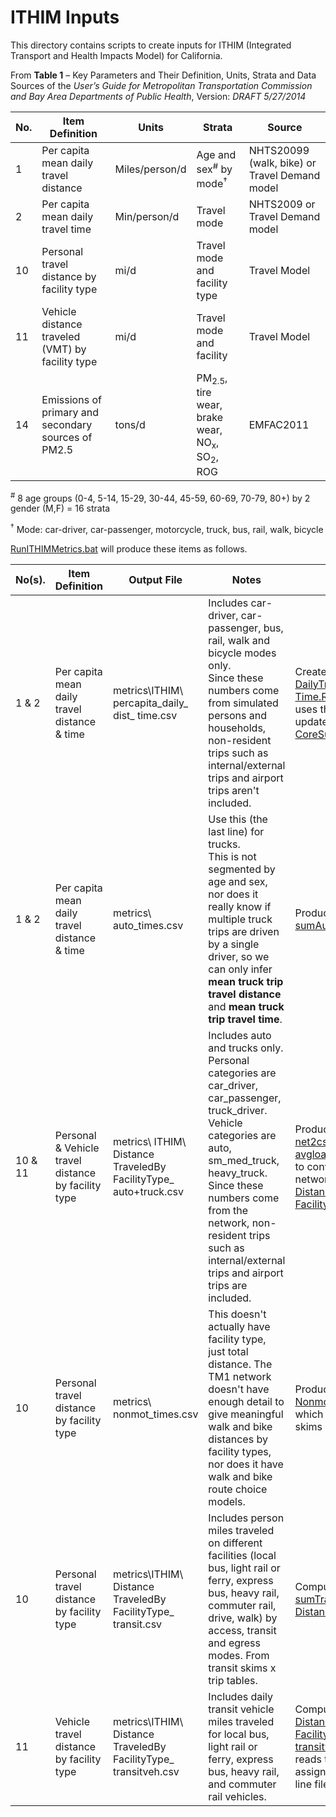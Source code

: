 
# ITHIM Inputs

This directory contains scripts to create inputs for ITHIM (Integrated Transport and Health Impacts
Model) for California.

From **Table 1** – Key Parameters and Their Definition, Units, Strata and Data Sources
of the *User’s Guide for Metropolitan Transportation Commission and Bay Area Departments of Public Health*, Version: *DRAFT 5/27/2014*

No. |  Item Definition                                    | Units           | Strata                        | Source
----|-----------------------------------------------------|-----------------|-------------------------------|-----------------------------------------------
1   | Per capita mean daily travel distance               | Miles/person/d  | Age and sex<sup>#</sup> by mode<sup>&#8224;</sup> | NHTS20099 (walk, bike) or Travel Demand model
2   | Per capita mean daily travel time                   | Min/person/d    | Travel mode                   | NHTS2009 or Travel Demand model
10  | Personal travel distance by facility type           | mi/d            | Travel mode and facility type | Travel Model
11  | Vehicle distance traveled (VMT) by facility type    | mi/d            | Travel mode and facility      | Travel Model
14  | Emissions of primary and secondary sources of PM2.5 | tons/d          | PM<sub>2.5</sub>, tire wear, brake wear, NO<sub>x</sub>, SO<sub>2</sub>, ROG | EMFAC2011


<sup>#</sup> 8 age groups (0-4, 5-14, 15-29, 30-44, 45-59, 60-69, 70-79, 80+) by 2 gender (M,F) = 16 strata

<sup>&#8224;</sup> Mode: car-driver, car-passenger, motorcycle, truck, bus, rail, walk, bicycle

[RunITHIMMetrics.bat](RunITHIMMetrics.bat) will produce these items as follows.

No(s).| Item Definition  | Output File | Notes | Scripts
------|------------------|-------------|-------|---------
1 & 2 | Per capita mean daily travel distance & time | metrics\ITHIM\ percapita_daily_ dist_ time.csv | Includes car-driver, car-passenger, bus, rail, walk and bicycle modes only. <br>Since these numbers come from simulated persons and households, non-resident trips such as internal/external trips and airport trips aren't included.| Created by [PerCapita DailyTravelDistance Time.Rmd](PerCapitaDailyTravelDistanceTime); this script uses the updated_output of [CoreSummaries.Rmd](../../../model-files/scripts/core_summaries/CoreSummaries.Rmd).
1 & 2 | Per capita mean daily travel distance & time | metrics\ auto_times.csv | Use this (the last line) for trucks. <br>This is not segmented by age and sex, nor does it really know if multiple truck trips are driven by a single driver, so we can only infer **mean truck trip travel distance** and **mean truck trip travel time**. | Produced by [sumAutoTimes.job](../metrics/sumAutoTimes.job)
10 & 11 |Personal & Vehicle travel distance by facility type | metrics\ ITHIM\ Distance TraveledBy FacilityType_ auto+truck.csv | Includes auto and trucks only. <br>Personal categories are car_driver, car_passenger, truck_driver.  Vehicle categories are auto, sm_med_truck, heavy_truck. <br>Since these numbers come from the network, non-resident trips such as internal/external trips and airport trips are included.| Producted by [net2csv_ avgload5period.job](../metrics/net2csv_avgload5period.job) to convert the network to CSV, and [Distance TraveledBy FacilityType.py](DistanceTraveledByFacilityType.py).
10 |Personal travel distance by facility type | metrics\ nonmot_times.csv | This doesn't actually have facility type, just total distance.  The TM1 network doesn't have enough detail to give meaningful walk and bike distances by facility types, nor does it have walk and bike route choice models. | Produced using [sum NonmotTimes.job](../metrics/sumNonmotTimes.job), which multiplies skims by trip tables.
10 |Personal travel distance by facility type | metrics\ITHIM\ Distance TraveledBy FacilityType_ transit.csv | Includes person miles traveled on different facilities (local bus, light rail or ferry, express bus, heavy rail, commuter rail, drive, walk) by access, transit and egress modes. From transit skims x trip tables. | Computed using [sumTransit Distance.job](sumTransitDistance.job).
11 | Vehicle travel distance by facility type | metrics\ITHIM\ Distance TraveledBy FacilityType_ transitveh.csv | Includes daily transit vehicle miles traveled for local bus, light rail or ferry, express bus, heavy rail, and commuter rail vehicles. | Computed using [DistanceTraveledBy FacilityType_ transitveh.py](DistanceTraveledByFacilityType_transitveh.py), which reads transit assignment output line files.

